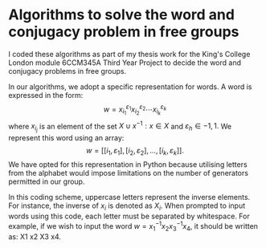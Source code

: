 # Algorithms to solve the word and conjugacy problem in free groups
I coded these algorithms as part of my thesis work for the King's College London module 6CCM345A Third Year Project to decide the word and conjugacy problems in free groups.

In our algorithms, we adopt a specific representation for words. A word is expressed in the form:
$$w = x_{i_1}^{\varepsilon_1}x_{i_2}^{\varepsilon_2}\cdots x_{i_k}^{\varepsilon_k}$$
where $x_{i_j}$ is an element of the set $X \cup {x^{-1} : x\in X}$ and $\varepsilon_h \in { -1,1}.$ We represent this word using an array:
$$w = [[i_1, \varepsilon_1], [i_2, \varepsilon_2], \ldots, [i_k, \varepsilon_k]].$$
We have opted for this representation in Python because utilising letters from the alphabet would impose limitations on the number of generators permitted in our group.

In this coding scheme, uppercase letters represent the inverse elements. For instance, the inverse of $x_i$ is denoted as $X_i$. When prompted to input words using this code, each letter must be separated by whitespace. For example, if we wish to input the word $w=x_1^{-1} x_2 x_3^{-1} x_4$, it should be written as: X1 x2 X3 x4.
